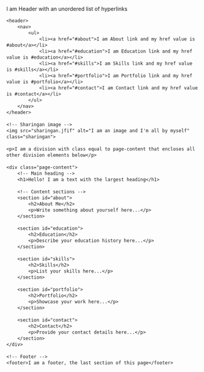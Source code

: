 <!DOCTYPE html>
<html lang="en">
<head>
    <meta charset="UTF-8">
    <title>Personal CV</title>
    <style>
        .page-content {
            padding: 20px;
        }
        .sharingan {
            width: 150px;
            height: 200px;
            display: block;
            margin: 20px auto;
        }
    </style>
</head>
<body>
    <p>I am Header with an unordered list of hyperlinks</p>

    <header>
        <nav>
            <ul>
                <li><a href="#about">I am About link and my href value is #about</a></li>
                <li><a href="#education">I am Education link and my href value is #education</a></li>
                <li><a href="#skills">I am Skills link and my href value is #skills</a></li>
                <li><a href="#portfolio">I am Portfolio link and my href value is #portfolio</a></li>
                <li><a href="#contact">I am Contact link and my href value is #contact</a></li>
            </ul>
        </nav>
    </header>

    <!-- Sharingan image -->
    <img src="sharingan.jfif" alt="I am an image and I'm all by myself" class="sharingan">
    
    <p>I am a division with class equal to page-content that encloses all other division elements below</p>

    <div class="page-content">
        <!-- Main heading -->
        <h1>Hello! I am a text with the largest heading</h1>

        <!-- Content sections -->
        <section id="about">
            <h2>About Me</h2>
            <p>Write something about yourself here...</p>
        </section>

        <section id="education">
            <h2>Education</h2>
            <p>Describe your education history here...</p>
        </section>

        <section id="skills">
            <h2>Skills</h2>
            <p>List your skills here...</p>
        </section>

        <section id="portfolio">
            <h2>Portfolio</h2>
            <p>Showcase your work here...</p>
        </section>

        <section id="contact">
            <h2>Contact</h2>
            <p>Provide your contact details here...</p>
        </section>
    </div>

    <!-- Footer -->
    <footer>I am a footer, the last section of this page</footer>
</body>
</html>
